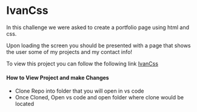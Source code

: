 # IvanCss

In this challenge we were asked to create a portfolio page using html and css.

Upon loading the screen you should be presented with a page that shows the user some of my projects and my contact info!

To view this project you can follow the following link [IvanCss](https://github.com/cordovaivan/IvanCSS)


#### How to View Project and make Changes
* Clone Repo into folder that you will open in vs code
* Once Cloned, Open vs code and open folder where clone would be located